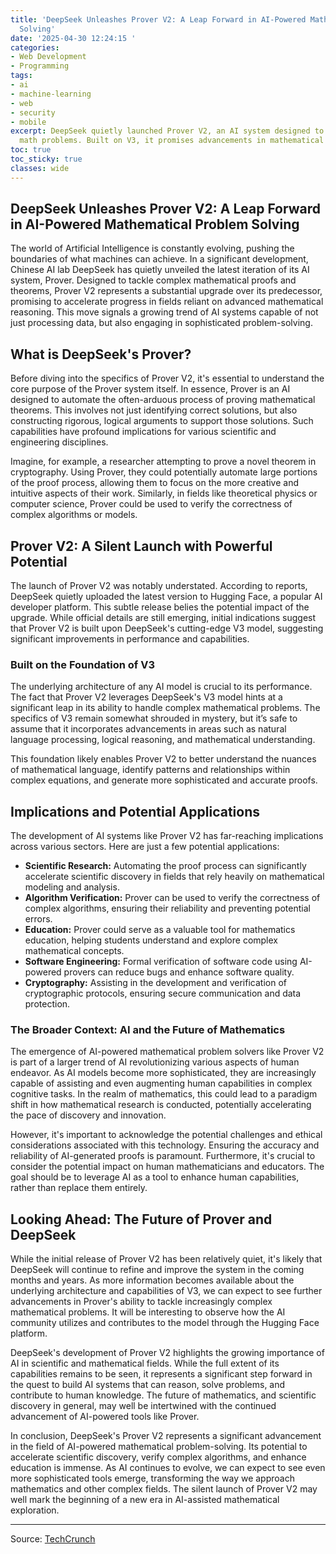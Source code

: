 ```yaml
---
title: 'DeepSeek Unleashes Prover V2: A Leap Forward in AI-Powered Mathematical Problem
  Solving'
date: '2025-04-30 12:24:15 '
categories:
- Web Development
- Programming
tags:
- ai
- machine-learning
- web
- security
- mobile
excerpt: DeepSeek quietly launched Prover V2, an AI system designed to solve complex
  math problems. Built on V3, it promises advancements in mathematical reasoning.
toc: true
toc_sticky: true
classes: wide
---
```


## DeepSeek Unleashes Prover V2: A Leap Forward in AI-Powered Mathematical Problem Solving

The world of Artificial Intelligence is constantly evolving, pushing the boundaries of what machines can achieve. In a significant development, Chinese AI lab DeepSeek has quietly unveiled the latest iteration of its AI system, Prover. Designed to tackle complex mathematical proofs and theorems, Prover V2 represents a substantial upgrade over its predecessor, promising to accelerate progress in fields reliant on advanced mathematical reasoning. This move signals a growing trend of AI systems capable of not just processing data, but also engaging in sophisticated problem-solving.

## What is DeepSeek's Prover?

Before diving into the specifics of Prover V2, it's essential to understand the core purpose of the Prover system itself. In essence, Prover is an AI designed to automate the often-arduous process of proving mathematical theorems. This involves not just identifying correct solutions, but also constructing rigorous, logical arguments to support those solutions. Such capabilities have profound implications for various scientific and engineering disciplines.

Imagine, for example, a researcher attempting to prove a novel theorem in cryptography. Using Prover, they could potentially automate large portions of the proof process, allowing them to focus on the more creative and intuitive aspects of their work. Similarly, in fields like theoretical physics or computer science, Prover could be used to verify the correctness of complex algorithms or models.

## Prover V2: A Silent Launch with Powerful Potential

The launch of Prover V2 was notably understated. According to reports, DeepSeek quietly uploaded the latest version to Hugging Face, a popular AI developer platform. This subtle release belies the potential impact of the upgrade. While official details are still emerging, initial indications suggest that Prover V2 is built upon DeepSeek's cutting-edge V3 model, suggesting significant improvements in performance and capabilities.

### Built on the Foundation of V3

The underlying architecture of any AI model is crucial to its performance. The fact that Prover V2 leverages DeepSeek's V3 model hints at a significant leap in its ability to handle complex mathematical problems. The specifics of V3 remain somewhat shrouded in mystery, but it’s safe to assume that it incorporates advancements in areas such as natural language processing, logical reasoning, and mathematical understanding.

This foundation likely enables Prover V2 to better understand the nuances of mathematical language, identify patterns and relationships within complex equations, and generate more sophisticated and accurate proofs.

## Implications and Potential Applications

The development of AI systems like Prover V2 has far-reaching implications across various sectors. Here are just a few potential applications:

*   **Scientific Research:** Automating the proof process can significantly accelerate scientific discovery in fields that rely heavily on mathematical modeling and analysis.
*   **Algorithm Verification:** Prover can be used to verify the correctness of complex algorithms, ensuring their reliability and preventing potential errors.
*   **Education:** Prover could serve as a valuable tool for mathematics education, helping students understand and explore complex mathematical concepts.
*   **Software Engineering:** Formal verification of software code using AI-powered provers can reduce bugs and enhance software quality.
*   **Cryptography:** Assisting in the development and verification of cryptographic protocols, ensuring secure communication and data protection.

### The Broader Context: AI and the Future of Mathematics

The emergence of AI-powered mathematical problem solvers like Prover V2 is part of a larger trend of AI revolutionizing various aspects of human endeavor. As AI models become more sophisticated, they are increasingly capable of assisting and even augmenting human capabilities in complex cognitive tasks. In the realm of mathematics, this could lead to a paradigm shift in how mathematical research is conducted, potentially accelerating the pace of discovery and innovation.

However, it's important to acknowledge the potential challenges and ethical considerations associated with this technology. Ensuring the accuracy and reliability of AI-generated proofs is paramount. Furthermore, it's crucial to consider the potential impact on human mathematicians and educators. The goal should be to leverage AI as a tool to enhance human capabilities, rather than replace them entirely.

## Looking Ahead: The Future of Prover and DeepSeek

While the initial release of Prover V2 has been relatively quiet, it's likely that DeepSeek will continue to refine and improve the system in the coming months and years. As more information becomes available about the underlying architecture and capabilities of V3, we can expect to see further advancements in Prover's ability to tackle increasingly complex mathematical problems. It will be interesting to observe how the AI community utilizes and contributes to the model through the Hugging Face platform.

DeepSeek's development of Prover V2 highlights the growing importance of AI in scientific and mathematical fields. While the full extent of its capabilities remains to be seen, it represents a significant step forward in the quest to build AI systems that can reason, solve problems, and contribute to human knowledge. The future of mathematics, and scientific discovery in general, may well be intertwined with the continued advancement of AI-powered tools like Prover.

In conclusion, DeepSeek's Prover V2 represents a significant advancement in the field of AI-powered mathematical problem-solving. Its potential to accelerate scientific discovery, verify complex algorithms, and enhance education is immense. As AI continues to evolve, we can expect to see even more sophisticated tools emerge, transforming the way we approach mathematics and other complex fields. The silent launch of Prover V2 may well mark the beginning of a new era in AI-assisted mathematical exploration.


---

Source: [TechCrunch](https://techcrunch.com/2025/04/30/deepseek-upgrades-its-ai-model-for-math-problem-solving/)